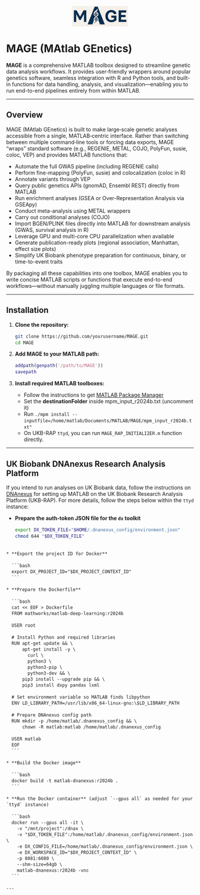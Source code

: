<p align="center">
  <img src="docs/image/logo.png" alt="MAGE Logo" width="150"/>
</p>

# MAGE (MAtlab GEnetics)

**MAGE** is a comprehensive MATLAB toolbox designed to streamline genetic data analysis workflows. It provides user‐friendly wrappers around popular genetics software, seamless integration with R and Python tools, and built-in functions for data handling, analysis, and visualization—enabling you to run end-to-end pipelines entirely from within MATLAB.

---

## Overview

MAGE (MAtlab GEnetics) is built to make large‐scale genetic analyses accessible from a single, MATLAB‐centric interface. Rather than switching between multiple command‐line tools or forcing data exports, MAGE “wraps” standard software (e.g., REGENIE, METAL, COJO, PolyFun, susie, coloc, VEP) and provides MATLAB functions that:

* Automate the full GWAS pipeline (including REGENIE calls)
* Perform fine-mapping (PolyFun, susie) and colocalization (coloc in R)
* Annotate variants through VEP
* Query public genetics APIs (gnomAD, Ensembl REST) directly from MATLAB
* Run enrichment analyses (GSEA or Over-Representation Analysis via GSEApy)
* Conduct meta-analysis using METAL wrappers
* Carry out conditional analyses (COJO)
* Import BGEN/PLINK files directly into MATLAB for downstream analysis (GWAS, survival analysis in R)
* Leverage GPU and multi-core CPU parallelization when available
* Generate publication-ready plots (regional association, Manhattan, effect size plots)
* Simplify UK Biobank phenotype preparation for continuous, binary, or time-to-event traits

By packaging all these capabilities into one toolbox, MAGE enables you to write concise MATLAB scripts or functions that execute end-to-end workflows—without manually juggling multiple languages or file formats.

---


## Installation

1. **Clone the repository:**

   ```bash
   git clone https://github.com/yourusername/MAGE.git
   cd MAGE
   ```

2. **Add MAGE to your MATLAB path:**

   ```matlab
   addpath(genpath('/path/to/MAGE'))
   savepath
   ```

3. **Install required MATLAB toolboxes:**

   * Follow the instructions to get [MATLAB Package Manager](https://mathworks.com/help/install/ug/get-mpm-os-command-line.html)
   * Set the **destinationFolder** inside mpm_input_r2024b.txt (uncomment it)
   * Run `./mpm install --inputfile=/home/matlab/Documents/MATLAB/MAGE/mpm_input_r2024b.txt"`
	* On UKB-RAP `ttyd`, you can run `MAGE_RAP_INITIALIZER.m` function directly. 

---

## UK Biobank DNAnexus Research Analysis Platform

If you intend to run analyses on UK Biobank data, follow the instructions on [DNAnexus](https://community.ukbiobank.ac.uk/hc/en-gb/articles/24999460813597-Working-with-MATLAB) for setting up MATLAB on the UK Biobank Research Analysis Platform (UKB-RAP). For more details, follow the steps below within the `ttyd` instance:

* **Prepare the auth‐token JSON file for the `dx` toolkit**  
  ```bash
  export DX_TOKEN_FILE="$HOME/.dnanexus_config/environment.json"
  chmod 644 "$DX_TOKEN_FILE"
````

* **Export the project ID for Docker**

  ```bash
  export DX_PROJECT_ID="$DX_PROJECT_CONTEXT_ID"
  ```

* **Prepare the Dockerfile**

  ```bash
  cat << EOF > Dockerfile
  FROM mathworks/matlab-deep-learning:r2024b

  USER root

  # Install Python and required libraries
  RUN apt-get update && \
      apt-get install -y \
        curl \
        python3 \
        python3-pip \
        python3-dev && \
      pip3 install --upgrade pip && \
      pip3 install dxpy pandas lxml

  # Set environment variable so MATLAB finds libpython
  ENV LD_LIBRARY_PATH=/usr/lib/x86_64-linux-gnu:\$LD_LIBRARY_PATH

  # Prepare DNAnexus config path
  RUN mkdir -p /home/matlab/.dnanexus_config && \
      chown -R matlab:matlab /home/matlab/.dnanexus_config

  USER matlab
  EOF
  ```

* **Build the Docker image**

  ```bash
  docker build -t matlab-dnanexus:r2024b .
  ```

* **Run the Docker container** (adjust `--gpus all` as needed for your `ttyd` instance)

  ```bash
  docker run --gpus all -it \
    -v "/mnt/project":/dnax \
    -v "$DX_TOKEN_FILE":/home/matlab/.dnanexus_config/environment.json \
    -e DX_CONFIG_FILE=/home/matlab/.dnanexus_config/environment.json \
    -e DX_WORKSPACE_ID="$DX_PROJECT_CONTEXT_ID" \
    -p 8081:6080 \
    --shm-size=64gb \
    matlab-dnanexus:r2024b -vnc
  ```

---
